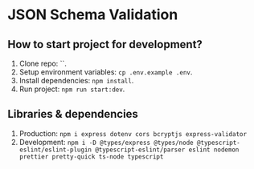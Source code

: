 # JSON Schema Validation 

## How to start project for development?

1. Clone repo: ``.
2. Setup environment variables: `cp .env.example .env`.
3. Install dependencies: `npm install`.
4. Run project: `npm run start:dev`.

## Libraries & dependencies

1. Production: `npm i express dotenv cors bcryptjs express-validator`
2. Development: `npm i -D @types/express @types/node @typescript-eslint/eslint-plugin @typescript-eslint/parser eslint nodemon prettier pretty-quick ts-node typescript`

